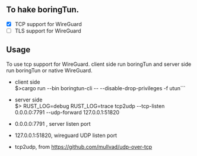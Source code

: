 ## To hake boringTun.

- [X] TCP support for WireGuard
- [ ] TLS support for WireGuard

## Usage
To use tcp support for WireGuard. client side run boringTun and server side run boringTun or native WireGuard.

- client side  
 $>cargo run --bin boringtun-cli -- --disable-drop-privileges -f utun```

- server side  
 $> RUST_LOG=debug RUST_LOG=trace tcp2udp --tcp-listen 0.0.0.0:7791 --udp-forward 127.0.0.1:51820 
 - 0.0.0.0:7791 , server listen port
 - 127.0.0.1:51820, wireguard UDP listen port
 - tcp2udp, from https://github.com/mullvad/udp-over-tcp
